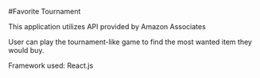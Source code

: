 #Favorite Tournament

This application utilizes API provided by Amazon Associates

User can play the tournament-like game to find the most wanted item they would buy.

Framework used: React.js



